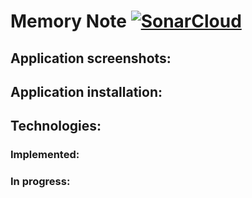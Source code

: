 # Memory Note [![SonarCloud](https://sonarcloud.io/images/project_badges/sonarcloud-black.svg)](https://sonarcloud.io/summary/new_code?id=Harnet69_MemoryNote)
## Application screenshots:

## Application installation:

## Technologies:
### Implemented:

### In progress:

